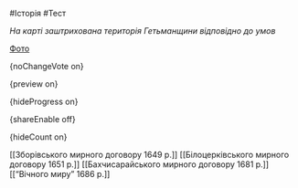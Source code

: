 #Історія #Тест

*На карті заштрихована територія Гетьманщини відповідно до умов*

[Фото](https://zno.osvita.ua//doc/images/znotest/89/8982/7.jpg)

{noChangeVote on}

{preview on}

{hideProgress on}

{shareEnable off}

{hideCount on}

[[Зборівського мирного договору 1649 р.]]
[[Білоцерківського мирного договору 1651 р.]]
[[Бахчисарайського мирного договору 1681 р.]]
[[“Вічного миру” 1686 р.]]
